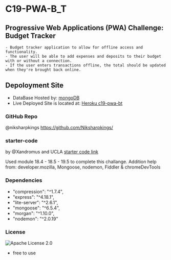 # C19-PWA-B_T


## Progressive Web Applications (PWA) Challenge: Budget Tracker
```
- Budget tracker application to allow for offline access and functionality. 
- The user will be able to add expenses and deposits to their budget with or without a connection. 
- If the user enters transactions offline, the total should be updated when they're brought back online.
```

## Depoloyment Site
- DataBase Hosted by: [mongoDB](https://www.mongodb.com/)
- Live Deployed Site is located at: [Heroku c19-pwa-bt](https://c19-pwa-bt.herokuapp.com/)

### GitHub Repo
@niksharpkings
https://github.com/Niksharpkings/

### starter-code
by @Xandromus and UCLA
[starter code link](https://github.com/coding-boot-camp/symmetrical-bassoon)

Used module 18.4 - 18.5 - 19.5 to complete this challange. 
Addition help from: developer.mozilla, Mongoose, nodemon, Fiddler & chromeDevTools

### Dependencies
-    "compression": "^1.7.4",
-    "express": "^4.18.1",
-    "lite-server": "^2.6.1",
-    "mongoose": "^6.5.4",
-    "morgan": "^1.10.0",
-    "nodemon": "^2.0.19"

### License
![Apache License 2.0](https://github.com/Niksharpkings/C19-PWA-B_T/blob/main/LICENSE) 
- free to use

